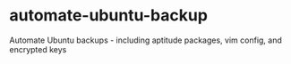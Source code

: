 # automate-ubuntu-backup
Automate Ubuntu backups - including aptitude packages, vim config, and encrypted keys
